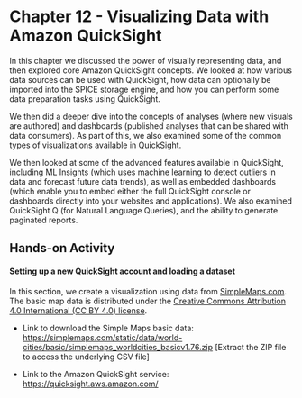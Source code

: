 # Chapter 12 - Visualizing Data with Amazon QuickSight

In this chapter we discussed the power of visually representing data, and then explored core Amazon
QuickSight concepts. We looked at how various data sources can be used with QuickSight,
how data can optionally be imported into the SPICE storage engine, and how you can
perform some data preparation tasks using QuickSight.  

We then did a deeper dive into the concepts of analyses (where new visuals are authored)
and dashboards (published analyses that can be shared with data consumers). As part
of this, we also examined some of the common types of visualizations available in
QuickSight.  

We then looked at some of the advanced features available in QuickSight, including ML
Insights (which uses machine learning to detect outliers in data and forecast future data
trends), as well as embedded dashboards (which enable you to embed either the full
QuickSight console or dashboards directly into your websites and applications). We also
examined QuickSight Q (for Natural Language Queries), and the ability to generate paginated reports. 

## Hands-on Activity

#### Setting up a new QuickSight account and loading a dataset
In this section, we create a visualization using data from [SimpleMaps.com](https://simplemaps.com). The basic map data is distributed under the [Creative Commons Attribution 4.0 International (CC BY 4.0) license](https://creativecommons.org/licenses/by/4.0/). 

- Link to download the Simple Maps basic data: https://simplemaps.com/static/data/world-cities/basic/simplemaps_worldcities_basicv1.76.zip 
  [Extract the ZIP file to access the underlying CSV file]
  
- Link to the Amazon QuickSight service: https://quicksight.aws.amazon.com/




